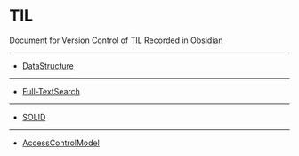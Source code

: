 # TIL
Document for Version Control of TIL Recorded in Obsidian
***
- [DataStructure](DataStructure.md)
***
- [Full-TextSearch](Full-TextSearch.md)
***
- [SOLID](SOLID.md)
***
- [AccessControlModel](AccessControlModel.md)